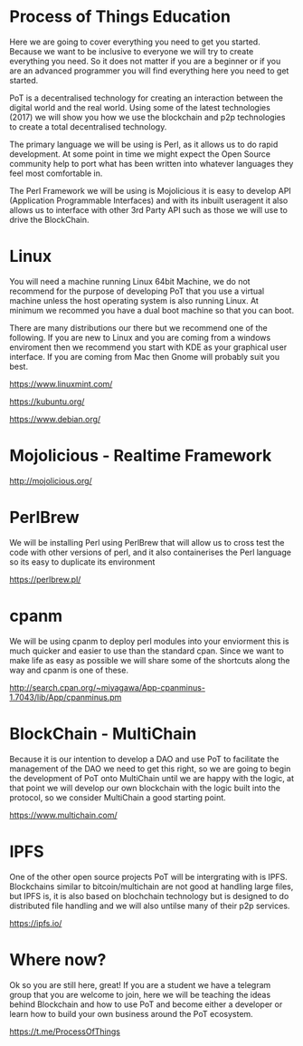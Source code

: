 # Process of Things Education
Here we are going to cover everything you need to get you started.  Because we want to be inclusive to everyone we will try to create everything you need. So it does not matter if you are a beginner or if you are an advanced programmer you will find everything here you need to get started.

PoT is a decentralised technology for creating an interaction between the digital world and the real world.  Using some of the latest technologies (2017) we will show you how we use the blockchain and p2p technologies to create a total decentralised technology.

The primary language we will be using is Perl, as it allows us to do rapid development. At some point in time we might expect the Open Source community help to port what has been written into whatever languages they feel most comfortable in.

The Perl Framework we will be using is Mojolicious it is easy to develop API (Application Programmable Interfaces) and with its inbuilt useragent it also allows us to interface with other 3rd Party API such as those we will use to drive the BlockChain.

# Linux

You will need a machine running Linux 64bit Machine, we do not recommend for the purpose of developing PoT that you use a virtual machine unless the host operating system is also running Linux.  At minimum we recommed you have a dual boot machine so that you can boot.

There are many distributions our there but we recommend one of the following.  If you are new to Linux and you are coming from a windows enviroment then we recommend you start with KDE as your graphical user interface.  If you are coming from Mac then Gnome will probably suit you best.

https://www.linuxmint.com/

https://kubuntu.org/

https://www.debian.org/


# Mojolicious - Realtime Framework

http://mojolicious.org/


# PerlBrew

We will be installing Perl using PerlBrew that will allow us to cross test the code with other versions of perl, and it also containerises the Perl language so its easy to duplicate its environment

https://perlbrew.pl/


# cpanm

We will be using cpanm to deploy perl modules into your enviorment this is much quicker and easier to use than the standard cpan.  Since we want to make life as easy as possible we will share some of the shortcuts along the way and cpanm is one of these.

http://search.cpan.org/~miyagawa/App-cpanminus-1.7043/lib/App/cpanminus.pm


# BlockChain - MultiChain

Because it is our intention to develop a DAO and use PoT to facilitate the management of the DAO we need to get this right, so we are going to begin the development of PoT onto MultiChain until we are happy with the logic, at that point we will develop our own blockchain with the logic built into the protocol, so we consider MultiChain a good starting point.

https://www.multichain.com/

# IPFS

One of the other open source projects PoT will be intergrating with is IPFS. Blockchains similar to bitcoin/multichain are not good at handling large files, but  IPFS is, it is also based on blochchain technology but is designed to do distributed file handling and we will also untilse many of their p2p services.

https://ipfs.io/


# Where now?

Ok so you are still here, great! If you are a student we have a telegram group that you are welcome to join, here we will be teaching the ideas behind Blockchain and how to use PoT and become either a developer or learn how to build your own business around the PoT ecosystem.

https://t.me/ProcessOfThings
 
 
